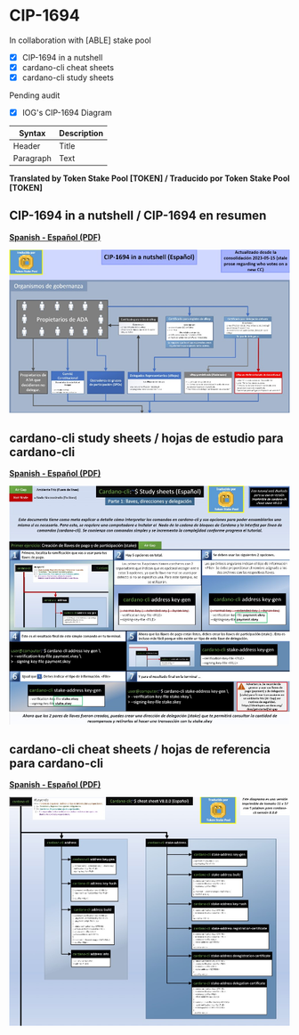 # CIP-1694

In collaboration with [ABLE] stake pool

- [x] CIP-1694 in a nutshell
- [x] cardano-cli cheat sheets
- [x] cardano-cli study sheets

Pending audit
- [x] IOG's CIP-1694 Diagram

| Syntax | Description |
| ----------- | ----------- |
| Header | Title |
| Paragraph | Text |


**Translated by Token Stake Pool [TOKEN] / Traducido por Token Stake Pool [TOKEN]**
## CIP-1694 in a nutshell / CIP-1694 en resumen
**[Spanish - Español (PDF)](https://github.com/tokenstakepool/CIP-1694/blob/main/CIP-1694%20in%20a%20Nutshell%20(2023-05-15%20Español).pdf)**


![CIP1694-in-a-nutshell](cip1694-nutshell.jpg)

## cardano-cli study sheets / hojas de estudio para cardano-cli
**[Spanish - Español (PDF)](https://github.com/tokenstakepool/CIP-1694/blob/main/Cardano-cli%20Study%20sheet%20(Español).pdf)**

![cardano-cli study sheets](cardano-cli-study-sheets.jpg)

## cardano-cli cheat sheets / hojas de referencia para cardano-cli
**[Spanish - Español (PDF)](https://github.com/tokenstakepool/CIP-1694/blob/main/Cardano-cli%20cheat%20sheet%20Español.pdf)**

![cardano-cli cheat sheets](cardano-cli-cheat-sheet.jpg)



